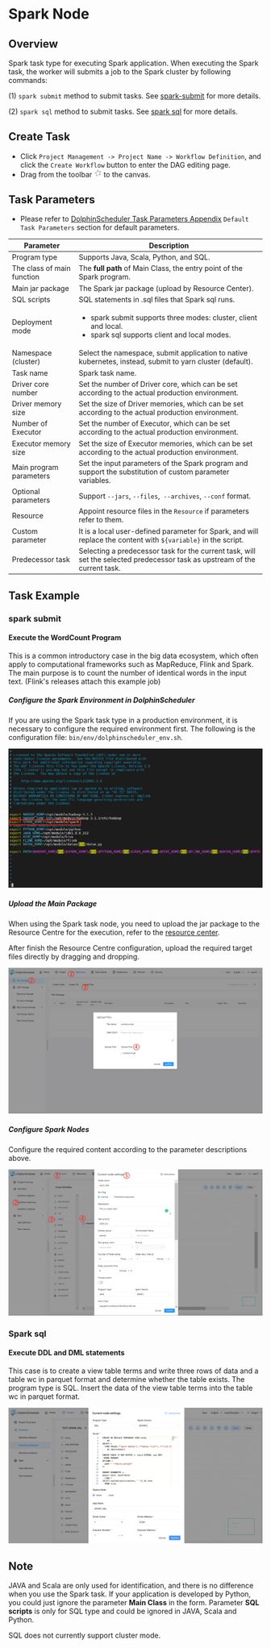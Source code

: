 # Spark Node

## Overview

Spark task type for executing Spark application. When executing the Spark task, the worker will submits a job to the Spark cluster by following commands:

(1) `spark submit` method to submit tasks. See [spark-submit](https://spark.apache.org/docs/3.2.1/submitting-applications.html#launching-applications-with-spark-submit) for more details.

(2) `spark sql` method to submit tasks. See [spark sql](https://spark.apache.org/docs/3.2.1/sql-ref-syntax.html) for more details.

## Create Task

- Click `Project Management -> Project Name -> Workflow Definition`, and click the `Create Workflow` button to enter the DAG editing page.
- Drag from the toolbar <img src="../../../../img/tasks/icons/spark.png" width="15"/> to the canvas.

## Task Parameters

[//]: # (TODO: use the commented anchor below once our website template supports this syntax)
[//]: # (- Please refer to [DolphinScheduler Task Parameters Appendix]&#40;appendix.md#default-task-parameters&#41; `Default Task Parameters` section for default parameters.)

- Please refer to [DolphinScheduler Task Parameters Appendix](appendix.md) `Default Task Parameters` section for default parameters.

|       **Parameter**        |                                                          **Description**                                                           |
|----------------------------|------------------------------------------------------------------------------------------------------------------------------------|
| Program type               | Supports Java, Scala, Python, and SQL.                                                                                             |
| The class of main function | The **full path** of Main Class, the entry point of the Spark program.                                                             |
| Main jar package           | The Spark jar package (upload by Resource Center).                                                                                 |
| SQL scripts                | SQL statements in .sql files that Spark sql runs.                                                                                  |
| Deployment mode            | <ul><li>spark submit supports three modes: cluster, client and local.</li><li>spark sql supports client and local modes.</li></ul> |
| Namespace (cluster)        | Select the namespace, submit application to native kubernetes, instead, submit to yarn cluster (default).                          |
| Task name                  | Spark task name.                                                                                                                   |
| Driver core number         | Set the number of Driver core, which can be set according to the actual production environment.                                    |
| Driver memory size         | Set the size of Driver memories, which can be set according to the actual production environment.                                  |
| Number of Executor         | Set the number of Executor, which can be set according to the actual production environment.                                       |
| Executor memory size       | Set the size of Executor memories, which can be set according to the actual production environment.                                |
| Main program parameters    | Set the input parameters of the Spark program and support the substitution of custom parameter variables.                          |
| Optional parameters        | Support `--jars`, `--files`,` --archives`, `--conf` format.                                                                        |
| Resource                   | Appoint resource files in the `Resource` if parameters refer to them.                                                              |
| Custom parameter           | It is a local user-defined parameter for Spark, and will replace the content with `${variable}` in the script.                     |
| Predecessor task           | Selecting a predecessor task for the current task, will set the selected predecessor task as upstream of the current task.         |

## Task Example

### spark submit

#### Execute the WordCount Program

This is a common introductory case in the big data ecosystem, which often apply to computational frameworks such as MapReduce, Flink and Spark. The main purpose is to count the number of identical words in the input text. (Flink's releases attach this example job)

##### Configure the Spark Environment in DolphinScheduler

If you are using the Spark task type in a production environment, it is necessary to configure the required environment first. The following is the configuration file: `bin/env/dolphinscheduler_env.sh`.

![spark_configure](../../../../img/tasks/demo/spark_task01.png)

##### Upload the Main Package

When using the Spark task node, you need to upload the jar package to the Resource Centre for the execution, refer to the [resource center](../resource/configuration.md).

After finish the Resource Centre configuration, upload the required target files directly by dragging and dropping.

![resource_upload](../../../../img/tasks/demo/upload_jar.png)

##### Configure Spark Nodes

Configure the required content according to the parameter descriptions above.

![demo-spark-simple](../../../../img/tasks/demo/spark_task02.png)

### Spark sql

#### Execute DDL and DML statements

This case is to create a view table terms and write three rows of data and a table wc in parquet format and determine whether the table exists. The program type is SQL. Insert the data of the view table terms into the table wc in parquet format.

![spark_sql](../../../../img/tasks/demo/spark_sql.png)

## Note

JAVA and Scala are only used for identification, and there is no difference when you use the Spark task. If your application is developed by Python, you could just ignore the parameter **Main Class** in the form. Parameter **SQL scripts** is only for SQL type and could be ignored in JAVA, Scala and Python.

SQL does not currently support cluster mode.

